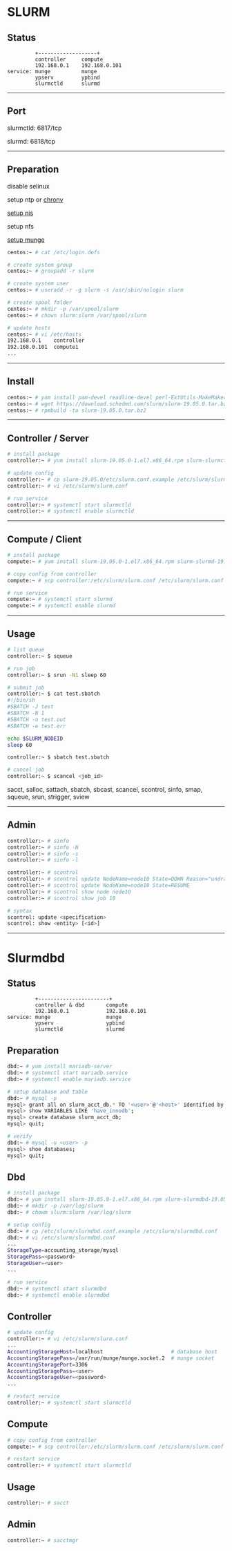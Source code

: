 # SLURM

## Status

```
         +-------------------+
         controller     compute
         192.168.0.1    192.168.0.101
service: munge          munge
         ypserv         ypbind
         slurmctld      slurmd
```


---

## Port

slurmctld: 6817/tcp

slurmd: 6818/tcp


---

## Preparation

disable selinux

setup ntp or [chrony](./chrony.md)

[setup nis](./nis.md)

setup nfs

[setup munge](./munge.md)

```bash
centos:~ # cat /etc/login.defs

# create system group
centos:~ # groupadd -r slurm

# create system user
centos:~ # useradd -r -g slurm -s /usr/sbin/nologin slurm

# create spool folder
centos:~ # mkdir -p /var/spool/slurm
centos:~ # chown slurm:slurm /var/spool/slurm

# update hosts
centos:~ # vi /etc/hosts
192.168.0.1    controller
192.168.0.101  compute1
...
```


---

## Install

```bash
centos:~ # yum install pam-devel readline-devel perl-ExtUtils-MakeMaker munge-libs munge-devel
centos:~ # wget https://download.schedmd.com/slurm/slurm-19.05.0.tar.bz2
centos:~ # rpmbuild -ta slurm-19.05.0.tar.bz2
```


---

## Controller / Server

```bash
# install package
controller:~ # yum install slurm-19.05.0-1.el7.x86_64.rpm slurm-slurmctld-19.05.0-1.el7.x86_64.rpm slurm-example-configs-19.05.0-1.el7.x86_64.rpm

# update config
controller:~ # cp slurm-19.05.0/etc/slurm.conf.example /etc/slurm/slurm.conf
controller:~ # vi /etc/slurm/slurm.conf

# run service
controller:~ # systemctl start slurmctld
controller:~ # systemctl enable slurmctld
```


---

## Compute / Client

```bash
# install package
compute:~ # yum install slurm-19.05.0-1.el7.x86_64.rpm slurm-slurmd-19.05.0-1.el7.x86_64.rpm

# copy config from controller
compute:~ # scp controller:/etc/slurm/slurm.conf /etc/slurm/slurm.conf

# run service
compute:~ # systemctl start slurmd
compute:~ # systemctl enable slurmd
```


---

## Usage

```bash
# list queue
controller:~ $ squeue

# run job
controller:~ $ srun -N1 sleep 60

# submit job
controller:~ $ cat test.sbatch
#!/bin/sh
#SBATCH -J test
#SBATCH -N 1
#SBATCH -o test.out
#SBATCH -e test.err

echo $SLURM_NODEID
sleep 60

controller:~ $ sbatch test.sbatch

# cancel job
controller:~ $ scancel <job_id>
```

sacct, salloc, sattach, sbatch, sbcast, scancel, scontrol, sinfo, smap, squeue, srun, strigger, sview


---

## Admin

```bash
controller:~ # sinfo
controller:~ # sinfo -N
controller:~ # sinfo -s
controller:~ # sinfo -l

controller:~ # scontrol
controller:~ # scontrol update NodeName=node10 State=DOWN Reason="undraining"
controller:~ # scontrol update NodeName=node10 State=RESUME
controller:~ # scontrol show node node10
controller:~ # scontrol show job 10

# syntax
scontrol: update <specification>
scontrol: show <entity> [<id>]
```


---

# Slurmdbd

## Status

```
         +-----------------------+
         controller & dbd       compute
         192.168.0.1            192.168.0.101
service: munge                  munge
         ypserv                 ypbind
         slurmctld              slurmd
```

## Preparation

```bash
dbd:~ # yum install mariadb-server
dbd:~ # systemctl start mariadb.service
dbd:~ # systemctl enable mariadb.service

# setup database and table
dbd:~ # mysql -p
mysql> grant all on slurm_acct_db.* TO '<user>'@'<host>' identified by '<password>' with grant option;
mysql> show VARIABLES LIKE 'have_innodb';
mysql> create database slurm_acct_db;
mysql> quit;

# verify
dbd:~ # mysql -u <user> -p
mysql> shoe databases;
mysql> quit;
```


## Dbd

```bash
# install package
dbd:~ # yum install slurm-19.05.0-1.el7.x86_64.rpm slurm-slurmdbd-19.05.0-1.el7.x86_64.rpm
dbd:~ # mkdir -p /var/log/slurm
dbd:~ # chowm slurm:slurm /var/log/slurm

# setup config
dbd:~ # cp /etc/slurm/slurmdbd.conf.example /etc/slurm/slurmdbd.conf
dbd:~ # vi /etc/slurm/slurmdbd.conf
...
StorageType=accounting_storage/mysql
StoragePass=<password>
StorageUser=<user>
...

# run service
dbd:~ # systemctl start slurmdbd
dbd:~ # systemctl enable slurmdbd
```


## Controller

```bash
# update config
controller:~ # vi /etc/slurm/slurm.conf
...
AccountingStorageHost=localhost                      # database host
AccountingStoragePass=/var/run/munge/munge.socket.2  # munge socket
AccountingStoragePort=3306
AccountingStoragePass=<user>
AccountingStorageUser=<password>
...

# restart service
controller:~ # systemctl start slurmctld
```


## Compute

```bash
# copy config from controller
compute:~ # scp controller:/etc/slurm/slurm.conf /etc/slurm/slurm.conf

# restart service
controller:~ # systemctl start slurmctld
```

## Usage

```bash
controller:~ # sacct
```


## Admin

```bash
controller:~ # sacctmgr
```
